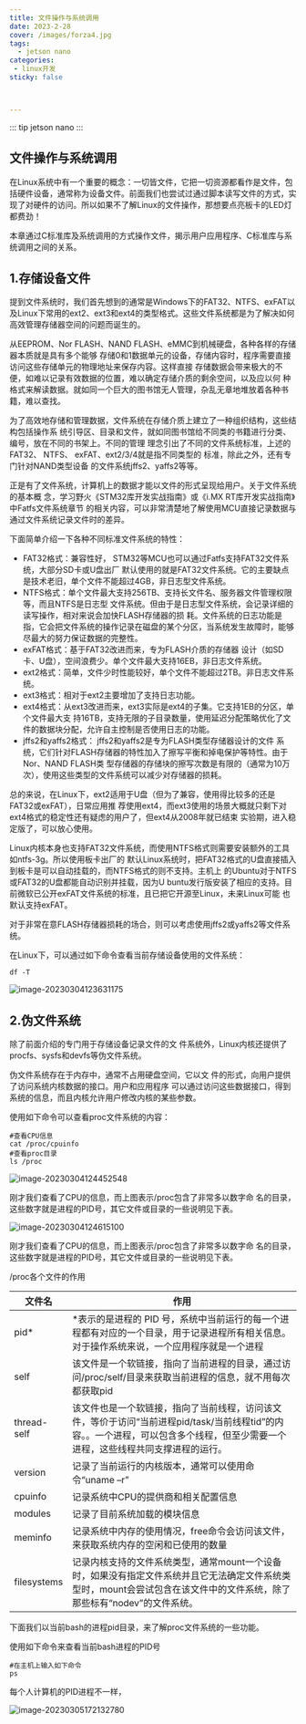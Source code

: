 ```yaml
---
title: 文件操作与系统调用
date: 2023-2-28
cover: /images/forza4.jpg
tags:
  - jetson nano
categories:
 - linux开发
sticky: false



---
```


::: tip jetson nano
:::
<!-- more -->

##  文件操作与系统调用

在Linux系统中有一个重要的概念：一切皆文件，它把一切资源都看作是文件，包括硬件设备，通常称为设备文件。前面我们也尝试过通过脚本读写文件的方式，实现了对硬件的访问。所以如果不了解Linux的文件操作，那想要点亮板卡的LED灯都费劲！

本章通过C标准库及系统调用的方式操作文件，揭示用户应用程序、C标准库与系统调用之间的关系。



##  1.存储设备文件

提到文件系统时，我们首先想到的通常是Windows下的FAT32、NTFS、exFAT以及Linux下常用的ext2、ext3和ext4的类型格式。这些文件系统都是为了解决如何高效管理存储器空间的问题而诞生的。

从EEPROM、Nor FLASH、NAND FLASH、eMMC到机械硬盘，各种各样的存储器本质就是具有多个能够 存储0和1数据单元的设备，存储内容时，程序需要直接访问这些存储单元的物理地址来保存内容。这样直接 存储数据会带来极大的不便，如难以记录有效数据的位置，难以确定存储介质的剩余空间，以及应以何 种格式来解读数据。就如同一个巨大的图书馆无人管理，杂乱无章地堆放着各种书籍，难以查找。

为了高效地存储和管理数据，文件系统在存储介质上建立了一种组织结构，这些结构包括操作系 统引导区、目录和文件，就如同图书馆给不同类的书籍进行分类、编号，放在不同的书架上。不同的管理 理念引出了不同的文件系统标准，上述的 FAT32、 NTFS、 exFAT、ext2/3/4就是指不同类型的 标准，除此之外，还有专门针对NAND类型设备 的文件系统jffs2、yaffs2等等。

正是有了文件系统，计算机上的数据才能以文件的形式呈现给用户。关于文件系统的基本概 念，学习野火《STM32库开发实战指南》或《i.MX RT库开发实战指南》中Fatfs文件系统章节 的相关内容，可以非常清楚地了解使用MCU直接记录数据与通过文件系统记录文件时的差异。

下面简单介绍一下各种不同标准文件系统的特性：

- FAT32格式：兼容性好， STM32等MCU也可以通过Fatfs支持FAT32文件系统，大部分SD卡或U盘出厂 默认使用的就是FAT32文件系统。它的主要缺点是技术老旧，单个文件不能超过4GB，非日志型文件系统。
- NTFS格式：单个文件最大支持256TB、支持长文件名、服务器文件管理权限等，而且NTFS是日志型 文件系统。但由于是日志型文件系统，会记录详细的读写操作，相对来说会加快FLASH存储器的损 耗。文件系统的日志功能是指，它会把文件系统的操作记录在磁盘的某个分区，当系统发生故障时，能够 尽最大的努力保证数据的完整性。
- exFAT格式：基于FAT32改进而来，专为FLASH介质的存储器 设计（如SD卡、U盘），空间浪费少。单个文件最大支持16EB，非日志文件系统。
- ext2格式：简单，文件少时性能较好，单个文件不能超过2TB。非日志文件系统。
- ext3格式：相对于ext2主要增加了支持日志功能。
- ext4格式：从ext3改进而来，ext3实际是ext4的子集。它支持1EB的分区，单个文件最大支 持16TB，支持无限的子目录数量，使用延迟分配策略优化了文件的数据块分配，允许自主控制是否使用日志的功能。
- jffs2和yaffs2格式： jffs2和yaffs2是专为FLASH类型存储器设计的文件 系统，它们针对FLASH存储器的特性加入了擦写平衡和掉电保护等特性。由于Nor、NAND FLASH类 型存储器的存储块的擦写次数是有限的（通常为10万次），使用这些类型的文件系统可以减少对存储器的损耗。

总的来说，在Linux下，ext2适用于U盘（但为了兼容，使用得比较多的还是FAT32或exFAT），日常应用推 荐使用ext4，而ext3使用的场景大概就只剩下对ext4格式的稳定性还有疑虑的用户了，但ext4从2008年就已结束 实验期，进入稳定版了，可以放心使用。

Linux内核本身也支持FAT32文件系统，而使用NTFS格式则需要安装额外的工具如ntfs-3g。所以使用板卡出厂的 默认Linux系统时，把FAT32格式的U盘直接插入到板卡是可以自动挂载的，而NTFS格式的则不支持。主机上 的Ubuntu对于NTFS或FAT32的U盘都能自动识别并挂载，因为U buntu发行版安装了相应的支持。目前微软已公开exFAT文件系统的标准，且已把它开源至Linux，未来Linux可能 也默认支持exFAT。

对于非常在意FLASH存储器损耗的场合，则可以考虑使用jffs2或yaffs2等文件系统。

在Linux下，可以通过如下命令查看当前存储设备使用的文件系统：

```shell
df -T
```



![image-20230304123631175](https://aniya.oss-cn-shanghai.aliyuncs.com/image-20230304123631175.png)

##  2.伪文件系统

除了前面介绍的专门用于存储设备记录文件的文 件系统外，Linux内核还提供了procfs、sysfs和devfs等伪文件系统。

伪文件系统存在于内存中，通常不占用硬盘空间，它以文 件的形式，向用户提供了访问系统内核数据的接口。用户和应用程序 可以通过访问这些数据接口，得到系统的信息，而且内核允许用户修改内核的某些参数。

使用如下命令可以查看proc文件系统的内容：

```shell
#查看CPU信息
cat /proc/cpuinfo
#查看proc目录
ls /proc
```

![image-20230304124452548](https://aniya.oss-cn-shanghai.aliyuncs.com/image-20230304124452548.png)

刚才我们查看了CPU的信息，而上图表示/proc包含了非常多以数字命 名的目录，这些数字就是进程的PID号，其它文件或目录的一些说明见下表。

![image-20230304124615100](https://aniya.oss-cn-shanghai.aliyuncs.com/image-20230304124615100.png)

刚才我们查看了CPU的信息，而上图表示/proc包含了非常多以数字命 名的目录，这些数字就是进程的PID号，其它文件或目录的一些说明见下表。

/proc各个文件的作用

| 文件名      | 作用                                                         |
| ----------- | ------------------------------------------------------------ |
| pid*        | *表示的是进程的 PID 号，系统中当前运行的每一个进程都有对应的一个目录，用于记录进程所有相关信息。对于操作系统来说，一个应用程序就是一个进程 |
| self        | 该文件是一个软链接，指向了当前进程的目录，通过访问/proc/self/目录来获取当前进程的信息，就不用每次都获取pid |
| thread-self | 该文件也是一个软链接，指向了当前线程，访问该文件，等价于访问“当前进程pid/task/当前线程tid”的内容。。一个进程，可以包含多个线程，但至少需要一个进程，这些线程共同支撑进程的运行。 |
| version     | 记录了当前运行的内核版本，通常可以使用命令“uname –r”         |
| cpuinfo     | 记录系统中CPU的提供商和相关配置信息                          |
| modules     | 记录了目前系统加载的模块信息                                 |
| meminfo     | 记录系统中内存的使用情况，free命令会访问该文件，来获取系统内存的空闲和已使用的数量 |
| filesystems | 记录内核支持的文件系统类型，通常mount一个设备时，如果没有指定文件系统并且它无法确定文件系统类型时，mount会尝试包含在该文件中的文件系统，除了那些标有“nodev”的文件系统。 |

下面我们以当前bash的进程pid目录，来了解proc文件系统的一些功能。

使用如下命令来查看当前bash进程的PID号

```shell
#在主机上输入如下命令
ps
```

每个人计算机的PID进程不一样，

![image-20230305172132780](https://aniya.oss-cn-shanghai.aliyuncs.com/image-20230305172132780.png)



